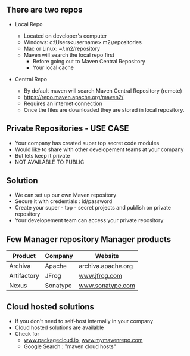 ## There are two repos
- Local Repo
    - Located  on developer's computer 
    - Windows: c:\Users\<username>\.m2\repositories
    - Mac or Linux: ~/.m2/repository
    - Maven will search the local repo first 
        - Before going out to Maven Central Repository
        - Your local cache

- Central Repo
    - By default maven will search Maven Central Repository (remote)
    - https://repo.maven.apache.org/maven2/
    - Requires an internet connection 
    - Once the files are downloaded they are stored in local repository. 

## Private Repositories - USE CASE
- Your company has created super top secret code modules 
- Would like to share with other developement teams at your company 
- But lets keep it private
- NOT AVAILABLE TO PUBLIC

## Solution
- We can set up our own Maven repository
- Secure it with credentials : id/password
- Create your super - top - secret projects and publish on private repository 
- Your developement team can access your private repository 

## Few Manager repository Manager products
|Product|Company|Website|
|-------|-------|-------|
|Archiva|Apache|archiva.apache.org|
|Artifactory|JFrog|www.jfrog.com|
|Nexus|Sonatype|www.sonatype.com|

## Cloud hosted solutions
- If you don't need to self-host internally in your company 
- Cloud hosted solutions are available
- Check for 
    - www.packagecloud.io, www.mymavenrepo.com
    - Google Search : "maven cloud hosts"
